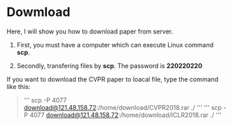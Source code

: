 # Dowmload

Here, I will show you how to download paper from server.

1. First, you must have a computer which can execute Linux command **scp**.

2. Secondly, transfering files by **scp**. The password is **220220220**

If you want to download the CVPR paper to loacal file, type the command like this:

> '''  scp -P 4077 download@121.48.158.72:/home/download/CVPR2018.rar ./  '''
>'''  scp -P 4077 download@121.48.158.72:/home/download/ICLR2018.rar ./  '''


